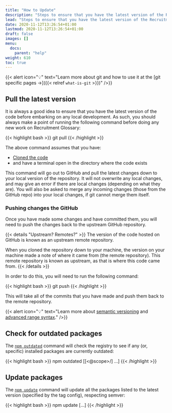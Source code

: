 ```yaml
---
title: "How to Update"
description: "Steps to ensure that you have the latest version of the Recruitment Glossary, when developing for it locally."
lead: "Steps to ensure that you have the latest version of the Recruitment Glossary, when developing for it locally."
date: 2020-11-12T13:26:54+01:00
lastmod: 2020-11-12T13:26:54+01:00
draft: false
images: []
menu:
  docs:
    parent: "help"
weight: 610
toc: true
---
```


{{< alert icon="💡" text="Learn more about git and how to use it at the [git specific pages →]({{< relref `what-is-git` >}})" />}}

## Pull the latest version

It is always a good idea to ensure that you have the latest version of the code before embarking on any local development. As such, you should always make a point of running the following command before doing any new work on Recruitment Glossary:

{{< highlight bash >}}
git pull
{{< /highlight >}}

The above command assumes that you have:

- [Cloned the code](/docs/prologue/quick-start/#cloning-the-code)
- and have a terminal open in the directory where the code exists

This command will go out to GitHub and pull the latest changes down to your local version of the repository. It will not overwrite any local changes, and may give an error if there are local changes (depending on what they are). You will also be asked to merge any incoming changes (those from the GitHub repo) into your local changes, if git cannot merge them itself.

### Pushing changes the GitHub

Once you have made some changes and have committed them, you will need to push the changes back to the upstream GitHub repository.

{{< details "Upstream? Remotes?" >}}
The version of the code hosted on GitHub is known as an upstream remote repository.

When you cloned the repository down to your machine, the version on your machine made a note of where it came from (the remote repository). This remote repository is known as upstream, as that is where this code came from.
{{< /details >}}

In order to do this, you will need to run the following command:

{{< highlight bash >}}
git push
{{< /highlight >}}

This will take all of the commits that you have made and push them back to the remote repository.

{{< alert icon="💡" text="Learn more about [semantic versioning](https://docs.npmjs.com/about-semantic-versioning) and [advanced range syntax](https://docs.npmjs.com/cli/v6/using-npm/semver#advanced-range-syntax)." />}}

## Check for outdated packages

The [`npm outdated`](https://docs.npmjs.com/cli/v7/commands/npm-outdated) command will check the registry to see if any (or, specific) installed packages are currently outdated:

{{< highlight bash >}}
npm outdated [[<@scope>/]<pkg> ...]
{{< /highlight >}}

## Update packages

The [`npm update`](https://docs.npmjs.com/cli/v7/commands/npm-update) command will update all the packages listed to the latest version (specified by the tag config), respecting semver:

{{< highlight bash >}}
npm update [<pkg>...]
{{< /highlight >}}
